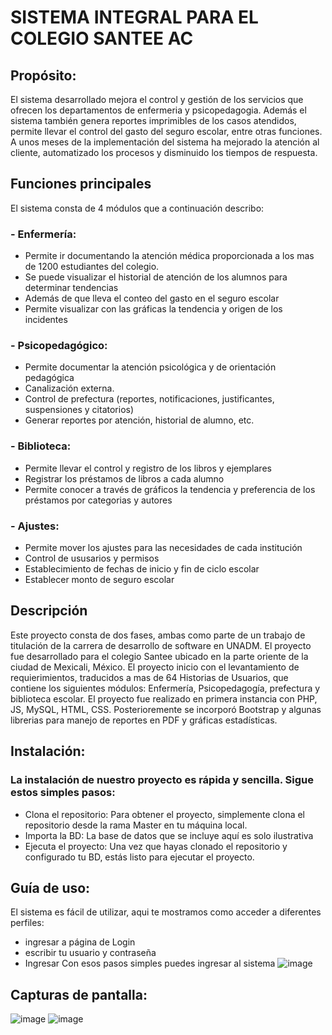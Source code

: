 # SISTEMA INTEGRAL PARA EL COLEGIO SANTEE AC

## Propósito:
El sistema desarrollado mejora el control y gestión de los servicios que ofrecen los departamentos de enfermeria y psicopedagogia. Además el sistema también genera reportes imprimibles de los casos atendidos, permite llevar el control del gasto del seguro escolar, entre otras funciones. A unos meses de la implementación del sistema ha mejorado la  atención al cliente, automatizado los procesos y disminuido los tiempos de respuesta.

## Funciones principales
El sistema consta de 4 módulos que a continuación describo:
### - Enfermería: 
* Permite ir documentando la atención médica proporcionada a los mas de 1200 estudiantes del colegio.
* Se puede visualizar el historial de atención de los alumnos para determinar tendencias
* Además de que lleva el conteo del gasto en el seguro escolar
* Permite visualizar con las gráficas la tendencia y origen de los incidentes
### - Psicopedagógico:
* Permite documentar la atención psicológica  y  de orientación pedagógica
* Canalización externa.
* Control de  prefectura (reportes, notificaciones, justificantes, suspensiones y citatorios)
* Generar reportes por atención, historial de alumno, etc.
### - Biblioteca: 
* Permite llevar el control y registro de los libros y ejemplares
* Registrar los préstamos de libros a cada alumno
* Permite conocer a través de gráficos la tendencia y preferencia de los préstamos por categorias y autores
### - Ajustes:
* Permite mover los ajustes para las necesidades de cada institución
* Control de ususarios y permisos
* Establecimiento de fechas de inicio y fin de ciclo escolar
* Establecer monto de seguro escolar
  

## Descripción
Este proyecto consta de dos fases, ambas como parte de un trabajo de titulación de la carrera de desarrollo de software en UNADM. El proyecto fue desarrollado para  el colegio Santee ubicado en la  parte oriente de la ciudad de Mexicali, México. El proyecto inicio con el levantamiento de requierimientos, traducidos a mas de 64 Historias de Usuarios, que contiene los siguientes módulos: Enfermería, Psicopedagogía, prefectura y biblioteca escolar. El proyecto fue realizado en primera instancia con PHP, JS, MySQL, HTML, CSS. Posterioremente se incorporó Bootstrap y algunas librerias para manejo de reportes en PDF y gráficas estadísticas.

## Instalación: 

### La instalación de nuestro proyecto es rápida y sencilla. Sigue estos simples pasos:
* Clona el repositorio: Para obtener el proyecto, simplemente clona el repositorio desde la rama Master en tu máquina local.
* Importa la BD: La base de datos que se incluye aquí es solo ilustrativa
* Ejecuta el proyecto: Una vez que hayas clonado el repositorio y configurado tu BD, estás listo para ejecutar el proyecto.

## Guía de uso:
El sistema es fácil de utilizar, aqui te mostramos como acceder a diferentes perfiles: 
- ingresar a página de Login
- escribir tu usuario y contraseña
- Ingresar
Con esos pasos simples puedes ingresar al sistema
![image](https://github.com/omarasael1980/sic2/assets/51717542/3c984007-b2d4-4219-9520-7cbc067d0771)

  

## Capturas de pantalla: 



![image](https://github.com/omarasael1980/sic2/assets/51717542/da69bb55-9d66-4bc0-82da-b1b8a1d4933f)
![image](https://github.com/omarasael1980/sic2/assets/51717542/9578f39b-e5ed-44a0-89fa-680482951fc0)





